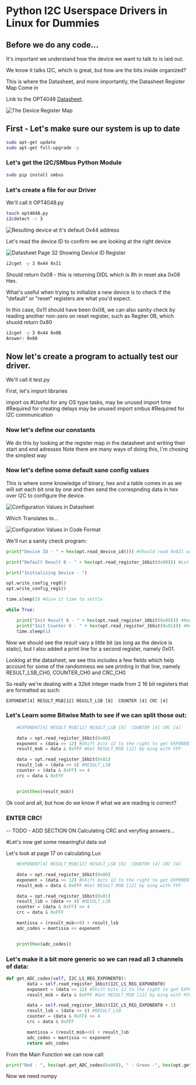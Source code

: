 # Python I2C Userspace Drivers in Linux for Dummies

## Before we do any code...
It's important we understand how the device we want to talk to is laid out.

We know it talks I2C, which is great, but how are the bits inside organized?

This is where the Datasheet, and more importantly, the Datasheet Register Map Come in

Link to the OPT4048 [Datasheet](https://www.ti.com/lit/ds/symlink/opt4048.pdf). 

![The Device Register Map](Images/registerMap.png)

## First - Let's make sure our system is  up to date

```bash
sudo apt-get update
sudo apt-get full-upgrade -y
```

### Let's get  the I2C/SMbus Python Module

```bash
sudo pip install smbus
```

### Let's create a file for our Driver

We'll call it OPT4048.py

```bash
touch opt4048.py
i2cdetect -r 3 
```

![Resulting device at it's default 0x44 address](Images/i2cdetect.png)

Let's read the device ID to confirm we are looking at the right device

![Datasheet Page 32 Showing Device ID Register](Images/deviceID.png)

```bash
i2cget -y 3 0x44 0x11
```

Should return 0x08 - this is returning DIDL which is 8h in reset aka 0x08 Hex.

What's useful when trying to initialize a new device is to check if the "default" or "reset" registers are what you'd expect.

In this case, 0x11 should have been 0x08, we can also sanity check by reading another non-zero on reset register, such as Regiter 0B, which shuold return 0x80 
```bash
i2cget -y 3 0x44 0x0B
Answer: 0x80
```
## Now let's create a program to actually test our driver.

We'll call it test.py

First, let's import libraries

import os  #Useful for any OS type tasks, may be unused
import time #Required for creating delays may be unused
import smbus #Required for I2C communication

### Now let's define our constants

We do this by looking at the register map in the datasheet and writing their start and end adresses
Note there are many ways of doing this, I'm chosing the simplest way

### Now let's define some default sane config values

This is where some knowledge of binary, hex and a table comes in as we will set each bit one by one and then send the correspnding data in hex over I2C to configure the device.

![Configuration Values in Datasheet](Images/datasheetRegValues.png)

Which Translates to...

![Configuration Values in Code Format](Images/configDataCode.png)

We'll run a sanity check program:

```python
print("Device ID - " + hex(opt.read_device_id())) #Should read 0x821 as per datasheet

print("Default Result 0 - " + hex(opt.read_register_16bit(0x00))) #Let's make sure we read a zero here

print("Initializing Device - ")

opt.write_config_reg0()
opt.write_config_reg1()

time.sleep(1) #Give it time to settle

while True:

    print("Init Result 0 - " + hex(opt.read_register_16bit(0x00))) #Now it should read non-zero
    print("Init Counter 0 - " + hex(opt.read_register_16bit(0x01))) #Now it should read non-zero
    time.sleep(1)
```

Now we should see the result vary a little bit (as long as the device is static), but I also added a print line for a second register, namely 0x01. 

Looking at the datasheet, we see this includes a few fields which help account for some of the randomness we see printing in that line, namely RESULT_LSB_CH0, COUNTER_CH0 and CRC_CH0

So really we're dealing with a 32bit integer made from 2 16 bit registers that are formatted as such:

```EXPONENT[4] RESULT_MSB[12] REUSLT_LSB [8]  COUNTER [4] CRC [4]```

### Let's Learn some Bitwise Math to see if we can split those out:


```python
    #EXPONENT[4] RESULT_MSB[12] RESULT_LSB [8]  COUNTER [4] CRC [4]

    data = opt.read_register_16bit(0x00)
    exponent = (data >> 12) #Shift bits 12 to the right to get EXPONENT[4]
    result_msb = data & 0xFFF #Get RESULT_MSB [12] by &ing with FFF

    data = opt.read_register_16bit(0x01)
    result_lsb = (data >> 8) #RESULT_LSB
    counter = (data & 0xFF) >> 4
    crc = data & 0xFFF


    print(hex(result_msb))
```

Ok cool and all, but how do we know if what we are reading is correct?

### ENTER CRC!

-- TODO - ADD SECTION ON Calculating CRC and veryfing answers...


#Let's now get some meaningful data out

Let's look at page 17 on calculating Lux

```python
    #EXPONENT[4] RESULT_MSB[12] RESULT_LSB [8]  COUNTER [4] CRC [4]

    data = opt.read_register_16bit(0x00)
    exponent = (data >> 12) #Shift bits 12 to the right to get EXPONENT[4]
    result_msb = data & 0xFFF #Get RESULT_MSB [12] by &ing with FFF

    data = opt.read_register_16bit(0x01)
    result_lsb = (data >> 8) #RESULT_LSB
    counter = (data & 0xFF) >> 4
    crc = data & 0xFFF

    mantissa = (result_msb<<8) + result_lsb
    adc_codes = mantissa << exponent 


    print(hex(adc_codes))
``` 

### Let's make it a bit more generic so we  can read all 3 channels of data:

```python
def get_ADC_codes(self, I2C_LS_REG_EXPONENT0):
        data = self.read_register_16bit(I2C_LS_REG_EXPONENT0)
        exponent = (data >> 12) #Shift bits 12 to the right to get EXPONENT[4]
        result_msb = data & 0xFFF #Get RESULT_MSB [12] by &ing with FFF

        data = self.read_register_16bit(I2C_LS_REG_EXPONENT0 + 1)
        result_lsb = (data >> 8) #RESULT_LSB
        counter = (data & 0xFF) >> 4
        crc = data & 0xFFF

        mantissa = (result_msb<<8) + result_lsb
        adc_codes = mantissa << exponent 
        return adc_codes
```


From the Main Function we can now call:  

```python
print("Red - ", hex(opt.get_ADC_codes(0x00)), " - Green -", hex(opt.get_ADC_codes(0x02)), " - Blue -", hex(opt.get_ADC_codes(0x04)))
```
     

Now we need numpy


